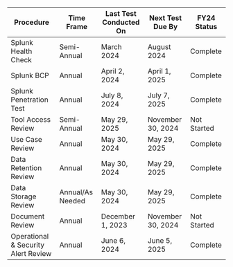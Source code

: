 
| Procedure | Time Frame | Last Test Conducted On | Next Test Due By| FY24 Status |
|--|--|--|--|--|
|Splunk Health Check| Semi-Annual| March 2024|August 2024| Complete|
|Splunk BCP | Annual| April 2, 2024|April 1, 2025| Complete
|Splunk Penetration Test |Annual| July 8, 2024| July 7, 2025| Complete
|Tool Access Review |Semi-Annual | May 29, 2025 | November 30, 2024 | Not Started
|Use Case Review| Annual |May 30, 2024 |May 29, 2025| Complete
|Data Retention Review | Annual| May 30, 2024 |May 29, 2025| Complete
|Data Storage Review | Annual/As Needed |May 30, 2024 |May 29, 2025| Complete
|Document Review | Annual | December 1, 2023 | November 30, 2024 | Not Started
|Operational & Security Alert Review | Annual| June 6, 2024 | June 5, 2025 | Complete

